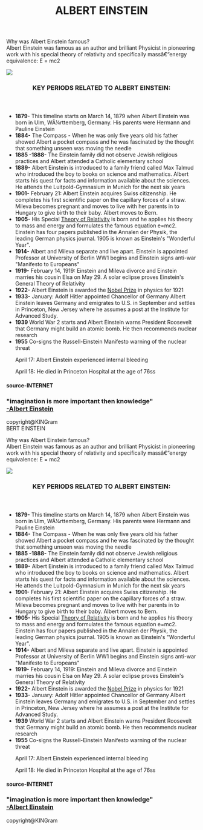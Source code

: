 <link href="albert.css" rel="stylesheet" type=text/css"/>

<div class="div">
<header id="header">
<h1>ALBERT EINSTEIN</h1>
</header>
<p>
Why was Albert Einstein famous?<br/>Albert Einstein was famous as an author and brilliant Physicist in pioneering work with his special theory of relativity and specifically massâ€“energy equivalence: E = mc2
</p>
  <img src="http://cdn.wordables.com/wp-content/uploads/2015/05/Albert-Einstein-FI.jpg"/>
</div>
<section id="section">
  <article id="art">
    <header>
      <hgroup>
        <h3>KEY PERIODS RELATED TO ALBERT EINSTEIN:</h3>
      </hgroup>
    </header>
    <ul>
      <li><strong>	1879-</strong>	This timeline starts on March 14, 1879 when Albert Einstein was born in Ulm, WÃ¼rttemberg, Germany. His parents were Hermann and Pauline Einstein</li>
      <li><strong>1884-</strong>	The Compass - When he was only five years old his father showed Albert a pocket compass and he was fascinated by the thought that something unseen was moving the needle</li>
      <li><strong>1885 -1888-</strong>	The Einstein family did not observe Jewish religious practices and Albert attended a Catholic elementary school</li>
      <li><strong>1889-</strong>	Albert Einstein is introduced to a family friend called Max Talmud who introduced the boy to books on science and mathematics. Albert starts his quest for facts and information available about the sciences. He attends the Luitpold-Gymnasium in Munich for the next six years</li>
      <li><strong>1901-</strong>	February 21: Albert Einstein acquires Swiss citizenship. He completes his first scientific paper on the capillary forces of a straw. Mileva becomes pregnant and moves to live with her parents in to Hungary to give birth to their baby. Albert moves to Bern.</li>
      <li>	<strong>1905-</strong>	His Special <a href="https://en.wikipedia.org/wiki/Theory_of_relativity"target="_blank">Theory of Relativity</a> is born and he applies his theory to mass and energy and formulates the famous equation e=mc2. Einstein has four papers published in the Annalen der Physik, the leading German physics journal. 1905 is known as Einstein's "Wonderful Year".</li>
      <li><strong>1914-</strong>	Albert and Mileva separate and live apart. Einstein is appointed Professor at University of Berlin 
WW1 begins and Einstein signs anti-war "Manifesto to Europeans"</li>
      <li><strong>1919-</strong>	February 14, 1919: Einstein and Mileva divorce and Einstein marries his cousin Elsa on May 29.
A solar eclipse proves Einstein's General Theory of Relativity</li>
      <li><strong>1922-</strong>	Albert Einstein is awarded the <a href="https://en.wikipedia.org/wiki/Nobel_Prize" target="_blank">Nobel Prize</a> in physics for 1921</li>
       <li>	 	 
         <strong>	 	1933-</strong>	January: Adolf Hitler appointed Chancellor of Germany
Albert Einstein leaves Germany and emigrates to U.S. in September and settles in Princeton, New Jersey where he assumes a post at the Institute for Advanced Study.</li>
      <li><strong>1939	</strong>World War 2 starts and Albert Einstein warns President Roosevelt that Germany might build an atomic bomb. He then recommends nuclear research</li>
      <li><strong>1955</strong>	Co-signs the Russell-Einstein Manifesto warning of the nuclear threat

April 17: Albert Einstein experienced internal bleeding

April 18: He died in Princeton Hospital at the age of 76ss</li>
    </ul>
    <footer><h4>source-INTERNET</h4></footer>
  </article>
</section>
<h3>"imagination is more important then knowledge"<br/><a href="https://en.wikipedia.org/wiki/Albert_Einstein"target="_blank">-Albert Einstein</a></h3>


<footer id="foot">
  copyright@KINGram</footer>BERT EINSTEIN</h1>
</header>
<p>
Why was Albert Einstein famous?<br/>Albert Einstein was famous as an author and brilliant Physicist in pioneering work with his special theory of relativity and specifically massâ€“energy equivalence: E = mc2
</p>
  <img src="http://cdn.wordables.com/wp-content/uploads/2015/05/Albert-Einstein-FI.jpg"/>
</div>
<section id="section">
  <article id="art">
    <header>
      <hgroup>
        <h3>KEY PERIODS RELATED TO ALBERT EINSTEIN:</h3>
      </hgroup>
    </header>
    <ul>
      <li><strong>	1879-</strong>	This timeline starts on March 14, 1879 when Albert Einstein was born in Ulm, WÃ¼rttemberg, Germany. His parents were Hermann and Pauline Einstein</li>
      <li><strong>1884-</strong>	The Compass - When he was only five years old his father showed Albert a pocket compass and he was fascinated by the thought that something unseen was moving the needle</li>
      <li><strong>1885 -1888-</strong>	The Einstein family did not observe Jewish religious practices and Albert attended a Catholic elementary school</li>
      <li><strong>1889-</strong>	Albert Einstein is introduced to a family friend called Max Talmud who introduced the boy to books on science and mathematics. Albert starts his quest for facts and information available about the sciences. He attends the Luitpold-Gymnasium in Munich for the next six years</li>
      <li><strong>1901-</strong>	February 21: Albert Einstein acquires Swiss citizenship. He completes his first scientific paper on the capillary forces of a straw. Mileva becomes pregnant and moves to live with her parents in to Hungary to give birth to their baby. Albert moves to Bern.</li>
      <li>	<strong>1905-</strong>	His Special <a href="https://en.wikipedia.org/wiki/Theory_of_relativity"target="_blank">Theory of Relativity</a> is born and he applies his theory to mass and energy and formulates the famous equation e=mc2. Einstein has four papers published in the Annalen der Physik, the leading German physics journal. 1905 is known as Einstein's "Wonderful Year".</li>
      <li><strong>1914-</strong>	Albert and Mileva separate and live apart. Einstein is appointed Professor at University of Berlin 
WW1 begins and Einstein signs anti-war "Manifesto to Europeans"</li>
      <li><strong>1919-</strong>	February 14, 1919: Einstein and Mileva divorce and Einstein marries his cousin Elsa on May 29.
A solar eclipse proves Einstein's General Theory of Relativity</li>
      <li><strong>1922-</strong>	Albert Einstein is awarded the <a href="https://en.wikipedia.org/wiki/Nobel_Prize" target="_blank">Nobel Prize</a> in physics for 1921</li>
       <li>	 	 
         <strong>	 	1933-</strong>	January: Adolf Hitler appointed Chancellor of Germany
Albert Einstein leaves Germany and emigrates to U.S. in September and settles in Princeton, New Jersey where he assumes a post at the Institute for Advanced Study.</li>
      <li><strong>1939	</strong>World War 2 starts and Albert Einstein warns President Roosevelt that Germany might build an atomic bomb. He then recommends nuclear research</li>
      <li><strong>1955</strong>	Co-signs the Russell-Einstein Manifesto warning of the nuclear threat

April 17: Albert Einstein experienced internal bleeding

April 18: He died in Princeton Hospital at the age of 76ss</li>
    </ul>
    <footer><h4>source-INTERNET</h4></footer>
  </article>
</section>
<h3>"imagination is more important then knowledge"<br/><a href="https://en.wikipedia.org/wiki/Albert_Einstein"target="_blank">-Albert Einstein</a></h3>


<footer id="foot">
  copyright@KINGram</footer>


